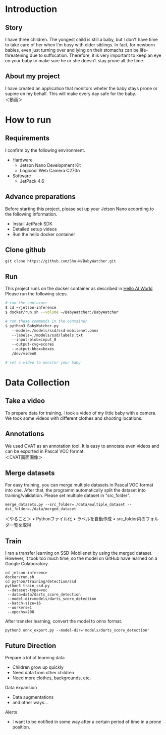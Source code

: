 # Introduction
## Story
I have three children. The yongest child is still a baby, but I don't have time to take care of her when I'm busy with elder siblings. In fact, for newborn babies, even just turning over and lying on their stomachs can be life-threatening due to suffocation. Therefore, it is very important to keep an eye on your baby to make sure he or she doesn't stay prone all the time.

## About my project
I have created an application that monitors wheter the baby stays prone or supine on my behalf. This will make every day safe for the baby.  
＜動画＞

# How to run
## Requirements
I confirm by the following environment.
* Hardware
  * Jetson Nano Development Kit
  * Logicool Web Camera C270n
* Software
  * JetPack 4.6

## Advance preparations
Before starting this project, please set up your Jetson Nano according to the following information.
* Install JetPack SDK
* Detailed setup videos
* Run the hello docker container 

## Clone github
`git clone https://github.com/Sho-N/BabyWatcher.git`

## Run
This project runs on the docker container as described in [Hello AI World](https://github.com/dusty-nv/jetson-inference/blob/master/docs/detectnet-console-2.md)
Please run the following steps.
``` bash
# run the container
$ cd ~/jetson-inference
$ docker/run.sh --volume ~/BabyWatcher:/BabyWatcher

# run these commands in the container
$ python3 BabyWatcher.py 
   --model=./models/ssd/ssd-mobilenet.onnx
   --labels=./models/ssd/labels.txt
   --input-blob=input_0
   --output-cvg=scores
   --output-bbox=boxes
   /dev/video0

# set a video to monitor your baby
```

# Data Collection
## Take a video
To prepare data for training, I took a video of my little baby with a camera. We took some videos with different clothes and shooting locations.

## Annotations
We used CVAT as an annotation tool. It is easy to annotate even videos and can be exported in Pascal VOC format.  
＜CVAT画面画像＞

## Merge datasets
For easy training, you can merge multiple datasets in Pascal VOC format into one. After that, the programm automatically split the dataset into training/validation.
Please set multiple dataset in "src_folder".
```
merge_datasets.py --src_folder=./data/multiple_dataset --dst_folder=./data/merged_dataset
```

＜やること＞
	• Pythonファイル化
	• ラベルを自動作成
	• src_folder内のフォルダ一覧を取得


## Train
I ran a transfer learning on SSD-Mobilenet by using the merged dataset. However, it took too much time, so the model on GitHub have learned on a Google Colaboratory.
```
cd jetson-inference
docker/run.sh
cd python/training/detection/ssd
python3 train_ssd.py
 --dataset-type=voc
 --data=data/darts_score_detection
 --model-dir=models/darts_score_detection
 --batch-size=16
 --workers=1
 --epochs=200
```

After transfer learning, convert the model to onnx format.
```
python3 onnx_export.py --model-dir='models/darts_score_detection'
```


## Future Direction
Prepare a lot of learning data
* Children grow up quickly
* Need data from other children
* Need more clothes, backgrounds, etc.

Data expansion
* Data augmentations
* and other ways...

Alerts
* I want to be notified in some way after a certain period of time in a prone position.

